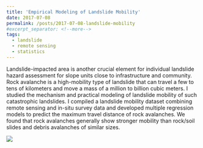 ```yaml
---
title: 'Empirical Modeling of Landslide Mobility'
date: 2017-07-08
permalink: /posts/2017-07-08-landslide-mobility
#excerpt_separator: <!--more-->
tags:
  - landslide
  - remote sensing
  - statistics
---
```


Landslide-impacted area is another crucial element for individual landslide hazard assessment for slope units close to infrastructure and community. Rock avalanche is a high-mobility type of landslide that can travel a few to tens of kilometers and move a mass of a million to billion cubic meters. I studied the mechanism and practical modeling of landslide mobility of such catastrophic landslides. I compiled a landslide mobility dataset combining remote sensing and in-situ survey data and developed multiple regression models to predict the maximum travel distance of rock avalanches. We found that rock avalanches generally show stronger mobility than rock/soil slides and debris avalanches of similar sizes.

<img src="images/landslide-mobility.png" style="display: block; margin: auto;" />
<!-- <img src="/images/posts/so-it-goes/waffle_combined-1.png" style="display: block; margin: auto;" /> -->

